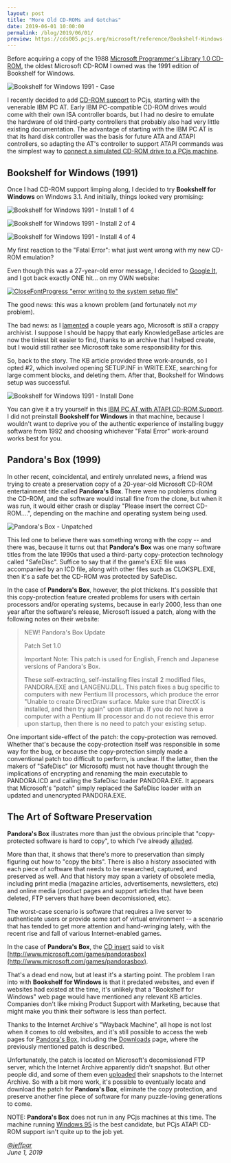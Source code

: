 ```yaml
---
layout: post
title: "More Old CD-ROMs and Gotchas"
date: 2019-06-01 10:00:00
permalink: /blog/2019/06/01/
preview: https://cds005.pcjs.org/microsoft/reference/Bookshelf-Windows-1991/BSWIN91.png
---
```


Before acquiring a copy of the 1988 [Microsoft Programmer's Library 1.0 CD-ROM](/blog/2019/05/31/),
the oldest Microsoft CD-ROM I owned was the 1991 edition of Bookshelf for Windows.

![Bookshelf for Windows 1991 - Case](https://cds005.pcjs.org/microsoft/reference/Bookshelf-Windows-1991/BSWIN91-Case.png)

I recently decided to add [CD-ROM support](/blog/2019/05/31/#introducing-pcjs-cd-rom-support) to PCjs,
starting with the venerable IBM PC AT.  Early IBM PC-compatible CD-ROM drives would come with their own ISA
controller boards, but I had no desire to emulate the hardware of old third-party controllers that probably
also had very little existing documentation.  The advantage of starting with the IBM PC AT is that
its hard disk controller was the basis for future ATA and ATAPI controllers, so adapting the AT's controller
to support ATAPI commands was the simplest way to [connect a simulated CD-ROM drive to a PCjs machine](/disks/pcx86/drives/cdrom/).

## Bookshelf for Windows (1991)

Once I had CD-ROM support limping along, I decided to try **Bookshelf for Windows** on Windows 3.1.
And initially, things looked very promising:

![Bookshelf for Windows 1991 - Install 1 of 4](/blog/images/BSWIN31-Install1of4.png)

![Bookshelf for Windows 1991 - Install 2 of 4](/blog/images/BSWIN31-Install2of4.png)

![Bookshelf for Windows 1991 - Install 4 of 4](/blog/images/BSWIN31-Install4of4.png)

My first reaction to the "Fatal Error": what just went wrong with my new CD-ROM emulation?

Even though this was a 27-year-old error message, I decided to [Google It](https://www.google.com/search?q=CloseFontProgress+%22error+writing+to+the+system+setup+file%22),
and I got back exactly ONE hit... on my OWN website:

[![CloseFontProgress "error writing to the system setup file"](/blog/images/Google-Q101464.png)](https://jeffpar.github.io/kbarchive/kb/101/Q101464/)

The good news: this was a known problem (and fortunately not *my* problem).

The bad news: as I [lamented](/blog/2017/10/13/) a couple years ago, Microsoft is *still* a crappy archivist.
I suppose I should be happy that early KnowledgeBase articles are now the tiniest bit easier to find, thanks to
an archive that I helped create, but I would still rather see Microsoft take some responsibility for this.

So, back to the story.  The KB article provided three work-arounds, so I opted #2, which involved opening SETUP.INF
in WRITE.EXE, searching for large comment blocks, and deleting them.  After that, Bookshelf for Windows setup
was successful.

![Bookshelf for Windows 1991 - Install Done](/blog/images/BSWIN31-InstallDone.png)

You can give it a try yourself in this [IBM PC AT with ATAPI CD-ROM Support](/disks/pcx86/drives/cdrom/).
I did not preinstall **Bookshelf for Windows** in that machine, because I wouldn't want to deprive you
of the authentic experience of installing buggy software from 1992 and choosing whichever "Fatal Error"
work-around works best for you.

## Pandora's Box (1999)

In other recent, coincidental, and entirely unrelated news, a friend was trying to create a preservation
copy of a 20-year-old Microsoft CD-ROM entertainment title called **Pandora's Box**.  There were no problems
cloning the CD-ROM, and the software would install fine from the clone, but when it was run, it would either
crash or display "Please insert the correct CD-ROM....", depending on the machine and operating system
being used.

![Pandora's Box - Unpatched](https://cds001.pcjs.org/microsoft/games/Pandoras-Box/WindowsXP-PandorasBox-ISO-Unpatched.png)

This led one to believe there was something wrong with the copy -- and there was, because it turns out
that **Pandora's Box** was one many software titles from the late 1990s that used a third-party copy-protection
technology called "SafeDisc".  Suffice to say that if the game's EXE file was accompanied by an ICD file,
along with other files such as CLOKSPL.EXE, then it's a safe bet the CD-ROM was protected by SafeDisc.

In the case of **Pandora's Box**, however, the plot thickens.  It's possible that this copy-protection feature
created problems for users with certain processors and/or operating systems, because in early 2000, less than
one year after the software's release, Microsoft issued a patch, along with the following notes on their
website:

> NEW! Pandora's Box Update
>
> Patch Set 1.0
>
> Important Note: This patch is used for English, French and Japanese versions of Pandora's Box.
> 
> These self­-extracting, self­-installing files install 2 modified files, PANDORA.EXE and LANGENU.DLL.
> This patch fixes a bug specific to computers with new Pentium III processors, which produce the error
> "Unable to create DirectDraw surface. Make sure that DirectX is installed, and then try again" upon startup.
> If you do not have a computer with a Pentium III processor and do not recieve this error upon startup,
> then there is no need to patch your existing setup.

One important side-effect of the patch: the copy-protection was removed.  Whether that's because the
copy-protection itself was responsible in some way for the bug, or because the copy-protection simply
made a conventional patch too difficult to perform, is unclear.  If the latter, then the makers of
"SafeDisc" (or Microsoft) must not have thought through the implications of encrypting and renaming the
main executable to PANDORA.ICD and calling the SafeDisc loader PANDORA.EXE.  It appears that Microsoft's
"patch" simply replaced the SafeDisc loader with an updated and unencrypted PANDORA.EXE.

## The Art of Software Preservation

**Pandora's Box** illustrates more than just the obvious principle that "copy-protected software is hard to
copy", to which I've already [alluded](/blog/2019/05/05/#the-software-preservation-quandry).

More than that, it shows that there's more to preservation than simply figuring out how to "copy the bits".
There is also a history associated with each piece of software that needs to be researched, captured, and
preserved as well.  And that history may span a variety of obsolete media, including print media (magazine
articles, advertisements, newsletters, etc) and online media (product pages and support articles that have
been deleted, FTP servers that have been decomissioned, etc).

The worst-case scenario is software that requires a live server to authenticate users or provide some sort
of virtual environment -- a scenario that has tended to get more attention and hand-wringing lately, with the
recent rise and fall of various Internet-enabled games.

In the case of **Pandora's Box**, the [CD insert](https://cds001.pcjs.org/microsoft/games/Pandoras-Box/Pandoras_Box.pdf)
said to visit [http://www.microsoft.com/games/pandorasbox](http://www.microsoft.com/games/pandorasbox).

That's a dead end now, but at least it's a starting point.  The problem I ran into with **Bookshelf
for Windows** is that it predated websites, and even if websites had existed at the time, it's
unlikely that a "Bookshelf for Windows" web page would have mentioned any relevant KB articles.
Companies don't like mixing Product Support with Marketing, because that might make you think their
software is less than perfect.

Thanks to the Internet Archive's "Wayback Machine", all hope is not lost when it comes to old websites,
and it's still possible to access the web pages for [Pandora's Box](https://web.archive.org/web/2018*/http://www.microsoft.com/games/pandorasbox),
including the [Downloads](https://web.archive.org/web/20000815060252/http://www.microsoft.com/games/pandorasbox/downloads.htm) page,
where the previously mentioned patch is described.

Unfortunately, the patch is located on Microsoft's decomissioned FTP server, which the Internet Archive
apparently didn't snapshot.  But other people did, and some of them even [uploaded](https://archive.org/details/ftp.microsoft.com)
their snapshots to the Internet Archive.  So with a bit more work, it's possible to eventually locate and
download the patch for **Pandora's Box**, eliminate the copy protection, and preserve another fine piece of software
for many puzzle-loving generations to come.

NOTE: **Pandora's Box** does not run in any PCjs machines at this time.  The machine running [Windows 95](/disks/pcx86/windows/win95/4.00.950/)
is the best candidate, but PCjs ATAPI CD-ROM support isn't quite up to the job yet.

*[@jeffpar](https://jeffpar.com)*  
*June 1, 2019*

